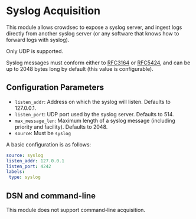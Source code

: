 # Syslog Acquisition

This module allows crowdsec to expose a syslog server, and ingest logs directly from another syslog server (or any software that knows how to forward logs with syslog).

Only UDP is supported.

Syslog messages must conform either to [RFC3164](https://datatracker.ietf.org/doc/html/rfc3164) or [RFC5424](https://datatracker.ietf.org/doc/html/rfc5424), and can be up to 2048 bytes long by default (this value is configurable).


## Configuration Parameters

 - `listen_addr`: Address on which the syslog will listen. Defaults to 127.0.0.1.
 - `listen_port`: UDP port used by the syslog server. Defaults to 514.
 - `max_message_len`: Maximum length of a syslog message (including priority and facility). Defaults to 2048.
 - `source`: Must be `syslog`

A basic configuration is as follows:

```yaml
source: syslog
listen_addr: 127.0.0.1
listen_port: 4242
labels:
 type: syslog
```

## DSN and command-line

This module does not support command-line acquisition.
